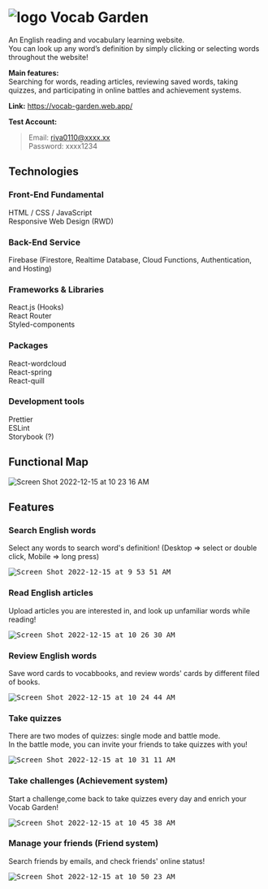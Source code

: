 #  ![logo](https://user-images.githubusercontent.com/77892687/207754711-2a027187-4ccc-4ee8-91ae-8ea0bdffebff.png) Vocab Garden


An English reading and vocabulary learning website.     
You can look up any word’s definition by simply clicking or selecting words throughout the website!

**Main features:**     
Searching for words, reading articles, reviewing saved words, taking quizzes, and participating in online battles and achievement systems.

**Link:** https://vocab-garden.web.app/

**Test Account:**        
> Email: riva0110@xxxx.xx     
> Password: xxxx1234


## Technologies

### Front-End Fundamental
HTML / CSS / JavaScript    
Responsive Web Design (RWD)

### Back-End Service
Firebase (Firestore, Realtime Database, Cloud Functions, Authentication, and Hosting)

### Frameworks & Libraries
React.js (Hooks)     
React Router      
Styled-components

### Packages
React-wordcloud   
React-spring      
React-quill

### Development tools
Prettier     
ESLint    
Storybook (?)


## Functional Map

![Screen Shot 2022-12-15 at 10 23 16 AM](https://user-images.githubusercontent.com/77892687/207757531-a94586bc-2556-4d79-836c-bcfe9e6b738a.png)

## Features

### Search English words
Select any words to search word's definition! (Desktop => select or double click, Mobile => long press)

<kbd>![Screen Shot 2022-12-15 at 9 53 51 AM](https://user-images.githubusercontent.com/77892687/207754034-50f23950-dce5-4873-9556-f7c885a88849.png)</kbd>

### Read English articles
Upload articles you are interested in, and look up unfamiliar words while reading!

<kbd>![Screen Shot 2022-12-15 at 10 26 30 AM](https://user-images.githubusercontent.com/77892687/207757921-98899d99-e2c1-4f74-98a9-d57400766cab.png)</kbd>

### Review English words
Save word cards to vocabbooks, and review words' cards by different filed of books.       

<kbd>![Screen Shot 2022-12-15 at 10 24 44 AM](https://user-images.githubusercontent.com/77892687/207757715-fd096531-f926-40e6-a218-c4740c49b734.png)</kbd>

### Take quizzes
There are two modes of quizzes: single mode and battle mode.    
In the battle mode, you can invite your friends to take quizzes with you!

<kbd>![Screen Shot 2022-12-15 at 10 31 11 AM](https://user-images.githubusercontent.com/77892687/207758754-6868f932-6960-42f6-8239-786b03c9bd98.png)</kbd>

### Take challenges (Achievement system)
Start a challenge,come back to take quizzes every day and enrich your Vocab Garden!

<kbd>![Screen Shot 2022-12-15 at 10 45 38 AM](https://user-images.githubusercontent.com/77892687/207760439-79537c47-d0ca-4bd6-b6b3-80cc600e7bdc.png)</kbd>

### Manage your friends (Friend system)
Search friends by emails, and check friends' online status!

<kbd>![Screen Shot 2022-12-15 at 10 50 23 AM](https://user-images.githubusercontent.com/77892687/207762120-507b6cd8-3a24-474e-8c7f-00446bfae11f.png)<kbd>
